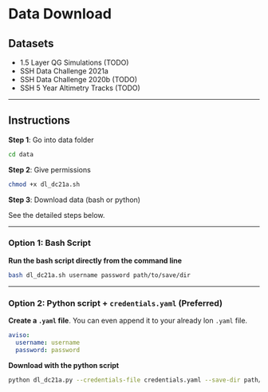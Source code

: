 # Data Download

## Datasets

* 1.5 Layer QG Simulations (TODO)
* SSH Data Challenge 2021a
* SSH Data Challenge 2020b (TODO)
* SSH 5 Year Altimetry Tracks (TODO)

---
## Instructions

**Step 1**: Go into data folder

```bash
cd data
```

**Step 2**: Give permissions

```bash
chmod +x dl_dc21a.sh
```

**Step 3**: Download data (bash or python)

See the detailed steps below.

---
### Option 1: Bash Script

**Run the bash script directly from the command line**

```bash
bash dl_dc21a.sh username password path/to/save/dir
```

---
### Option 2: Python script + `credentials.yaml` (Preferred)

**Create a `.yaml` file**. You can even append it to your already lon `.yaml` file.

```yaml
aviso:
  username: username
  password: password
```

**Download with the python script**

```bash
python dl_dc21a.py --credentials-file credentials.yaml --save-dir path/to/save/dir
```
